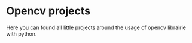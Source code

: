 # Opencv projects
Here you can found all little projects around the usage of opencv librairie with python.